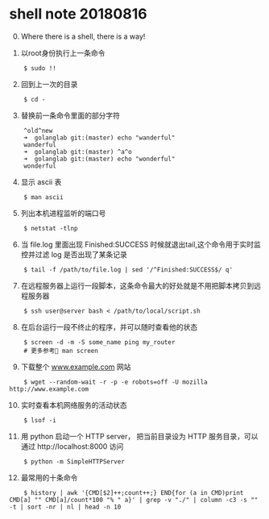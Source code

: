 shell note 20180816
===================
0. Where there is a shell, there is a way!

1. 以root身份执行上一条命令
```shell
    $ sudo !!
```

2. 回到上一次的目录
```shell
    $ cd -
```

3. 替换前一条命令里面的部分字符
```shell
    ^old^new
    ➜  golanglab git:(master) echo "wanderful"
    wanderful
    ➜  golanglab git:(master) ^a^o
    ➜  golanglab git:(master) echo "wonderful"
    wonderful
```

4. 显示 ascii 表
```shell
    $ man ascii
```

5. 列出本机进程监听的端口号
```shell
    $ netstat -tlnp
```

6. 当 file.log 里面出现 Finished:SUCCESS 时候就退出tail,这个命令用于实时监控并过滤 log 是否出现了某条记录
```shell
    $ tail -f /path/to/file.log | sed '/^Finished:SUCCESS$/ q'
```

7. 在远程服务器上运行一段脚本，这条命令最大的好处就是不用把脚本拷贝到远程服务器
```shell
    $ ssh user@server bash < /path/to/local/script.sh
```

8. 在后台运行一段不终止的程序，并可以随时查看他的状态
```shell
    $ screen -d -m -S some_name ping my_router
    # 更多参考 man screen
```

9. 下载整个 www.example.com 网站
```shell
    $ wget --random-wait -r -p -e robots=off -U mozilla http://www.example.com
```

10. 实时查看本机网络服务的活动状态
```shell
    $ lsof -i
```

11. 用 python 启动一个 HTTP server， 把当前目录设为 HTTP 服务目录，可以通过 http://localhost:8000 访问
```shell
    $ python -m SimpleHTTPServer
```

12. 最常用的十条命令
```shell
    $ history | awk '{CMD[$2]++;count++;} END{for (a in CMD)print CMD[a] "" CMD[a]/count*100 "% " a}' | grep -v "./" | column -c3 -s "" -t | sort -nr | nl | head -n 10
```